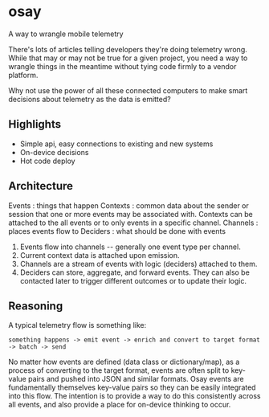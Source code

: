 # osay

A way to wrangle mobile telemetry

There's lots of articles telling developers they're doing telemetry wrong. While that may or may not
be true for a given project, you need a way to wrangle things in the meantime without tying code
firmly to a vendor platform.

Why not use the power of all these connected computers to make smart decisions about telemetry as
the data is emitted?

Highlights
----------

* Simple api, easy connections to existing and new systems
* On-device decisions
* Hot code deploy

Architecture
------------

Events
: things that happen
Contexts
: common data about the sender or session that one or more events may be associated with. Contexts
can be attached to the all events or to only events in a specific channel.
Channels
: places events flow to
Deciders
: what should be done with events

1. Events flow into channels -- generally one event type per channel.
2. Current context data is attached upon emission.
3. Channels are a stream of events with logic (deciders) attached to them.
4. Deciders can store, aggregate, and forward events. They can also be contacted later to trigger
   different outcomes or to update their logic.

Reasoning
---------

A typical telemetry flow is something like:

```
something happens -> emit event -> enrich and convert to target format -> batch -> send
```

No matter how events are defined (data class or dictionary/map), as a process of
converting to the target format, events are often split to key-value pairs and pushed into JSON and
similar formats. Osay events are fundamentally themselves key-value pairs so they can be easily
integrated into this flow. The intention is to provide a way to do this consistently across all
events, and also provide a place for on-device thinking to occur.




